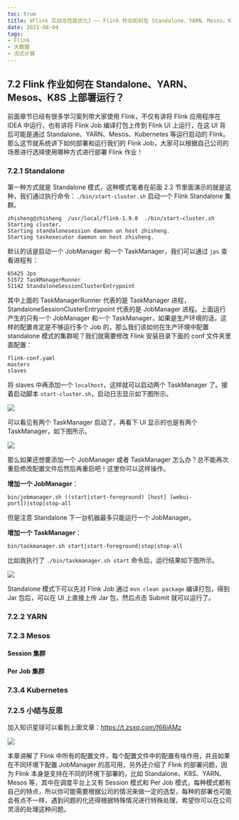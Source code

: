 ```yaml
---
toc: true
title: 《Flink 实战与性能优化》—— Flink 作业如何在 Standalone、YARN、Mesos、K8S 上部署运行？
date: 2021-08-04
tags:
- Flink
- 大数据
- 流式计算
---
```



## 7.2 Flink 作业如何在 Standalone、YARN、Mesos、K8S 上部署运行？

前面章节已经有很多学习案列带大家使用 Flink，不仅有讲将 Flink 应用程序在 IDEA 中运行，也有讲将 Flink Job 编译打包上传到 Flink UI 上运行，在这 UI 背后可能是通过 Standalone、YARN、Mesos、Kubernetes 等运行启动的 Flink。那么这节就系统讲下如何部署和运行我们的 Flink Job，大家可以根据自己公司的场景进行选择使用哪种方式进行部署 Flink 作业！


<!--more-->

### 7.2.1 Standalone

第一种方式就是 Standalone 模式，这种模式笔者在前面 2.2 节里面演示的就是这种，我们通过执行命令：`./bin/start-cluster.sh` 启动一个 Flink Standalone 集群。

```
zhisheng@zhisheng  /usr/local/flink-1.9.0  ./bin/start-cluster.sh
Starting cluster.
Starting standalonesession daemon on host zhisheng.
Starting taskexecutor daemon on host zhisheng.
```

默认的话是启动一个 JobManager 和一个 TaskManager，我们可以通过 `jps` 查看进程有：

```
65425 Jps
51572 TaskManagerRunner
51142 StandaloneSessionClusterEntrypoint
```

其中上面的 TaskManagerRunner 代表的是 TaskManager 进程，StandaloneSessionClusterEntrypoint 代表的是 JobManager 进程。上面运行产生的只有一个 JobManager 和一个 TaskManager，如果是生产环境的话，这样的配置肯定是不够运行多个 Job 的，那么我们该如何在生产环境中配置 standalone 模式的集群呢？我们就需要修改 Flink 安装目录下面的 conf 文件夹里面配置：

```
flink-conf.yaml
masters
slaves
```

将 slaves 中再添加一个 `localhost`，这样就可以启动两个 TaskManager 了。接着启动脚本 `start-cluster.sh`，启动日志显示如下图所示。

![](http://zhisheng-blog.oss-cn-hangzhou.aliyuncs.com/img/2019-10-23-161333.png)

可以看见有两个 TaskManager 启动了，再看下 UI 显示的也是有两个 TaskManager，如下图所示。

![](http://zhisheng-blog.oss-cn-hangzhou.aliyuncs.com/img/2019-10-23-161431.png)

那么如果还想要添加一个 JobManager 或者 TaskManager 怎么办？总不能再次重启修改配置文件后然后再重启吧！这里你可以这样操作。

**增加一个 JobManager**：

```
bin/jobmanager.sh ((start|start-foreground) [host] [webui-port])|stop|stop-all
```

但是注意 Standalone 下一台机器最多只能运行一个 JobManager。

**增加一个 TaskManager**：

```
bin/taskmanager.sh start|start-foreground|stop|stop-all
```

比如我执行了 `./bin/taskmanager.sh start` 命令后，运行结果如下图所示。

![](http://zhisheng-blog.oss-cn-hangzhou.aliyuncs.com/img/2019-10-23-161657.png)

Standalone 模式下可以先对 Flink Job 通过 `mvn clean package` 编译打包，得到 Jar 包后，可以在 UI 上直接上传 Jar 包，然后点击 Submit 就可以运行了。


### 7.2.2 YARN


### 7.2.3 Mesos

#### Session 集群

#### Per Job 集群


### 7.3.4 Kubernetes


### 7.2.5 小结与反思


加入知识星球可以看到上面文章：https://t.zsxq.com/f66iAMz

![](http://zhisheng-blog.oss-cn-hangzhou.aliyuncs.com/img/2019-09-25-zsxq.jpg)



本章讲解了 Flink 中所有的配置文件，每个配置文件中的配置有啥作用，并且如果在不同环境下配置 JobManager 的高可用，另外还介绍了 Flink 的部署问题，因为 Flink 本身是支持在不同的环境下部署的，比如 Standalone、K8S、YARN、Mesos 等，其中在调度平台上又有 Session 模式和 Per Job 模式，每种模式都有自己的特点，所以你可能需要根据公司的情况来做一定的选型，每种的部署也可能会有点不一样，遇到问题的化还得根据特殊情况进行特殊处理，希望你可以在公司灵活的处理这种问题。
